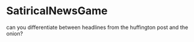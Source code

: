 # SatiricalNewsGame
can you differentiate between headlines from the huffington post and the onion? 
